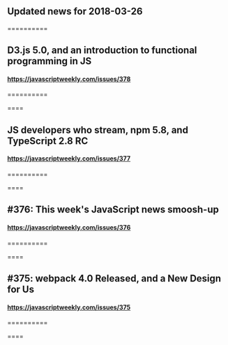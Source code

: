 ## Updated news for 2018-03-26 

==========
## D3.js 5.0, and an introduction to functional programming in JS
#### https://javascriptweekly.com/issues/378

==========

====
## JS developers who stream, npm 5.8, and TypeScript 2.8 RC
#### https://javascriptweekly.com/issues/377

==========

====
## #376: This week's JavaScript news smoosh-up
#### https://javascriptweekly.com/issues/376

==========

====
## #375: webpack 4.0 Released, and a New Design for Us
#### https://javascriptweekly.com/issues/375

==========

====

